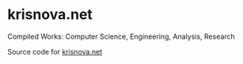 # krisnova.net

Compiled Works: Computer Science, Engineering, Analysis, Research

Source code for [krisnova.net](https://krisnova.net)